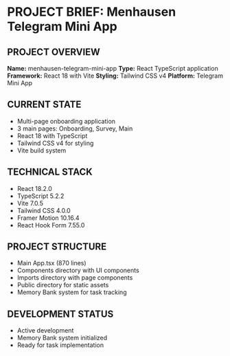# PROJECT BRIEF: Menhausen Telegram Mini App

## PROJECT OVERVIEW
**Name:** menhausen-telegram-mini-app
**Type:** React TypeScript application
**Framework:** React 18 with Vite
**Styling:** Tailwind CSS v4
**Platform:** Telegram Mini App

## CURRENT STATE
- Multi-page onboarding application
- 3 main pages: Onboarding, Survey, Main
- React 18 with TypeScript
- Tailwind CSS v4 for styling
- Vite build system

## TECHNICAL STACK
- React 18.2.0
- TypeScript 5.2.2
- Vite 7.0.5
- Tailwind CSS 4.0.0
- Framer Motion 10.16.4
- React Hook Form 7.55.0

## PROJECT STRUCTURE
- Main App.tsx (870 lines)
- Components directory with UI components
- Imports directory with page components
- Public directory for static assets
- Memory Bank system for task tracking

## DEVELOPMENT STATUS
- Active development
- Memory Bank system initialized
- Ready for task implementation

